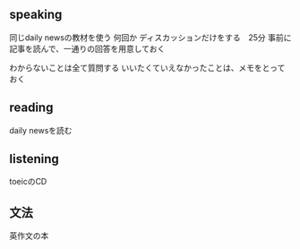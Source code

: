 ## speaking
同じdaily newsの教材を使う 何回か
ディスカッションだけをする　25分
事前に記事を読んで、一通りの回答を用意しておく

わからないことは全て質問する
いいたくていえなかったことは、メモをとっておく

## reading
daily newsを読む

## listening
toeicのCD

## 文法
英作文の本


